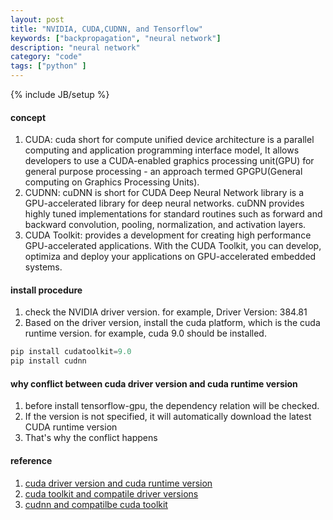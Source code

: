 ```yaml
---
layout: post
title: "NVIDIA, CUDA,CUDNN, and Tensorflow"
keywords: ["backpropagation", "neural network"]
description: "neural network"
category: "code"
tags: ["python" ]
---
```

{% include JB/setup %}

#### concept
1. CUDA: cuda short for compute unified device architecture is a parallel
   computing and application programming interface model, It allows developers
   to use a CUDA-enabled graphics processing unit(GPU) for general purpose
   processing - an approach termed GPGPU(General computing on Graphics
   Processing Units).
2. CUDNN: cuDNN is short for CUDA Deep Neural Network library is a
   GPU-accelerated library for deep neural networks. cuDNN provides highly tuned
   implementations for standard routines such as forward and backward
   convolution, pooling, normalization, and activation layers.
3. CUDA Toolkit: provides a development for creating high performance
   GPU-accelerated applications. With the CUDA Toolkit, you can develop,
   optimiza and deploy your applications on GPU-accelerated embedded systems.




#### install procedure
1. check the NVIDIA driver version. for example, Driver Version: 384.81
2. Based on the driver version, install the cuda platform, which is the cuda
   runtime version. for example, cuda 9.0 should be installed. 
```python
pip install cudatoolkit=9.0
pip install cudnn
```

#### why conflict between cuda driver version and cuda runtime version
1. before install tensorflow-gpu, the dependency relation will be checked.
2. If the version is not specified, it will automatically download the latest
   CUDA runtime version
3. That's why the conflict happens



#### reference
1. [cuda driver version and cuda runtime version](https://blog.csdn.net/li57681522/article/details/82491617)
2. [cuda toolkit and compatile driver versions](https://docs.nvidia.com/cuda/cuda-toolkit-release-notes/index.html)
3. [cudnn and compatilbe cuda toolkit](https://developer.nvidia.com/rdp/cudnn-archive)















